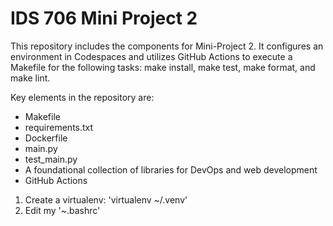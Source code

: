 # IDS 706 Mini Project 2
This repository includes the components for Mini-Project 2. It configures an environment in Codespaces and utilizes GitHub Actions to execute a Makefile for the following tasks: make install, make test, make format, and make lint.

Key elements in the repository are:

* Makefile
* requirements.txt
* Dockerfile
* main.py
* test_main.py
* A foundational collection of libraries for DevOps and web development
* GitHub Actions

1. Create a virtualenv: 'virtualenv ~/.venv'
2. Edit my '~.bashrc'
